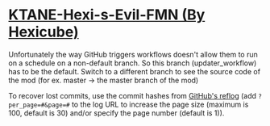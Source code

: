 # [KTANE-Hexi-s-Evil-FMN (By Hexicube)](https://github.com/Hexicube/KTANE-Hexi-s-Evil-FMN)

Unfortunately the way GitHub triggers workflows doesn't allow them to run on a schedule on a non-default branch. So this branch (updater_workflow) has to be the default. Switch to a different branch to see the source code of the mod (for ex. master -> the master branch of the mod)

To recover lost commits, use the commit hashes from [GitHub's reflog](https://api.github.com/repos/KtaneModules/KTANE-Hexi-s-Evil-FMN-Hexicube/events) (add `?per_page=#&page=#` to the log URL to increase the page size (maximum is 100, default is 30) and/or specify the page number (default is 1)).
